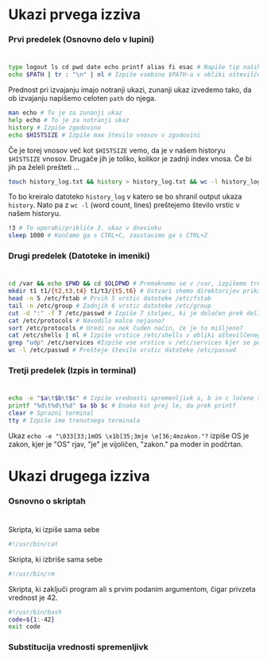 # Ukazi prvega izziva
### Prvi predelek (Osnovno delo v lupini)
#
```bash
type logout ls cd pwd date echo printf alias fi esac # Napiše tip naših ukazov, če so notranji/zunanji ukazi, če so keywordi ...
echo $PATH | tr : "\n" | nl # Izpiše vsebino $PATH-a v obliki oštevilčenega seznama
```
Prednost pri izvajanju imajo notranji ukazi, zunanji ukaz izvedemo tako, da ob izvajanju napišemo celoten `path` do njega.
```bash
man echo # To je za zunanji ukaz
help echo # To je za notranji ukaz
history # Izpiše zgodovino
echo $HISTSIZE # Izpiše max število vnosov v zgodovini 
```
Če je torej vnosov več kot `$HISTSIZE` vemo, da je v našem historyu `$HISTSIZE` vnosov.
Drugače jih je toliko, kolikor je zadnji index vnosa.
Če bi jih pa želeli prešteti ...
```bash
touch history_log.txt && history > history_log.txt && wc -l history_log.txt
```
To bo kreiralo datoteko `history_log` v katero se bo shranil output ukaza `history`.
Nato pa z `wc -l` (word count, lines) preštejemo število vrstic v našem historyu.
```bash
!3 # To uporabi/prikliče 3. ukaz v dnevinku
sleep 1000 # Končamo ga s CTRL+C, zaustavimo ga s CTRL+Z
```
  
  
### Drugi predelek (Datoteke in imeniki)
#
```bash
cd /var && echo $PWD && cd $OLDPWD # Premaknemo se v /var, izpišemo trenutni delovni direktorij in se premaknemo v prejšnji delovni direktorij
mkdir t1 t1/{t2,t3,t4} t1/t3/{t5,t6} # Ustvari shemo direktorijev prikazanih na spletni ucilnici
head -n 5 /etc/fstab # Prvih 5 vrstic datoteke /etc/fstab
tail -n /etc/group # Zadnjih 6 vrstic datoteke /etc/group
cut -d ":" -f 7 /etc/passwd # Izpiše 7 stolpec, ki je določen prek delimiterja ":", datoteke /etc/passwd
cat /etc/protocols # Navodilo malce nejasno?
sort /etc/protocols # Uredi na nek čuden način, če je to mišljeno?
cat /etc/shells | nl # Izpiše vrstice /etc/shells v obliki oštevilčenega seznama
grep "udp" /etc/services #Izpiše vse vrstice v /etc/services kjer se pojavi "udp"
wc -l /etc/passwd # Prešteje število vrstic datoteke /etc/passwd
```
  
  
### Tretji predelek (Izpis in terminal)
#
```bash
echo -e "$a\t$b\t$c" # Izpiše vrednosti spremenljivk a, b in c ločene s tabulatorjem
printf "%d\t%d\t%d" $a $b $c # Enako kot prej le, da prek printf
clear # Sprazni terminal
tty # Izpiše ime trenutnega terminala
```
Ukaz `echo -e "\033[33;1mOS \x1b[35;3mje \e[36;4mzakon."?` izpiše OS je zakon, kjer je "OS" rjav, "je" je vijoličen, "zakon." pa moder in podčrtan.
  
  
  
# Ukazi drugega izziva
### Osnovno o skriptah
#
Skripta, ki izpiše sama sebe
```bash
#!/usr/bin/cat
```
Skripta, ki izbriše sama sebe 
```bash
#!/usr/bin/rm
```
Skripta, ki zaključi program ali s prvim podanim argumentom, čigar privzeta vrednost je 42.
```bash
#!/usr/bin/bash
code=${1:-42}
exit code
```
  
  
### Substitucija vrednosti spremenljivk
#


